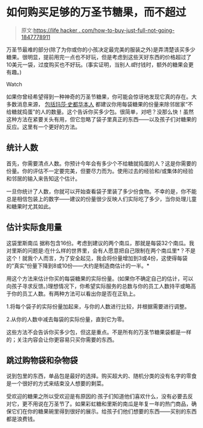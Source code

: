 # 如何购买足够的万圣节糖果，而不超过

> 原文:[https://life hacker . com/how-to-buy-just-full-not-going-1847778911](https://lifehacker.com/how-to-buy-exactly-enough-halloween-candy-without-goin-1847778911)

万圣节最难的部分(除了为你或你的小孩决定最完美的服装之外)是弄清楚该买多少糖果。很明显，提前用完一点也不好玩，但是考虑到这些天好东西的价格超过了10美元一袋，过度购买也不好玩。(事实证明，当别人*或*付钱时，额外的糖果会更有趣。)

Watch

如果你曾经希望得到一种神奇的万圣节糖果，你可能会惊讶地发现它真的存在。大多数消息来源， [包括玛莎·史都华本人](https://www.marthastewart.com/7994343/how-much-halloween-candy-to-buy) 都建议你用每袋糖果的份量来除邻居家“不给糖就捣蛋”的人的数量。这个告诉你买多少包。很简单，对吧？没那么快！虽然这种方法在紧要关头有用，但它忽略了袋子里真正的东西——以及孩子们对糖果的反应。这里有一个更好的方法。

## 统计人数

首先，你需要清点人数。你预计今年会有多少个不给糖就捣蛋的人？这是你需要的份量。你的评估不一定要完美，但要尽力而为。使用过去的经验和/或集体的经验和邻居的输入来告知这个估计。

一旦你统计了人数，你就可以开始查看袋子里装了多少份食物。不幸的是，你不能总是相信包装上的数字——建议的份量很少反映人们实际吃了多少，当你处理儿童和糖果时尤其如此。

## **估计实际食用量**

这袋里斯南瓜 据称包含16份。考虑到建议的两个南瓜，那就是每袋32个南瓜。我对里斯的问题是:在什么样的世界里，会有人愿意把自己限制在两个南瓜里*？不是这个！就我个人而言，为了安全起见，我会将份量增加到3或4份，这使得每袋的“真实”份量下降到8或10份——大约是制造商估计的一半。*

用这个方法来估计你买的每袋糖果的实际份量。(如果你不确定自己的估计，可以向孩子寻求反馈。)理想情况下，你希望实际服务的总数与你的员工人数持平或略高于你的员工人数。有两种方法可以看出你是否在正轨上。

1.将每个袋子的实际份量加起来，与你的人数进行比较，并根据需要进行调整。

2.从你的人数中减去每袋的实际份量，直到它为零。

这些方法不会告诉你买多少包，但这是重点。不是所有的万圣节糖果袋都是一样的；关注内容会让你更容易只买你需要的东西。

## 跳过购物袋和杂物袋

说到包里的东西，单品包是最好的选择。购买超大的、随机分类的没有名字的零食是一个很好的方式来结束没人想要的剩菜。

受欢迎的糖果之所以受欢迎是有原因的:孩子们知道他们喜欢什么，没有必要去反对它，更不用说在万圣节了。如果彩虹糖和里斯的南瓜是年复一年的热门商品，确保它们在你的糖果碗里得到很好的展示。给孩子们他们想要的东西——买别的东西都是浪费钱。